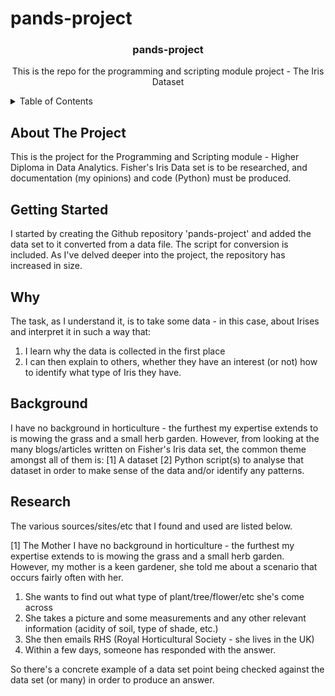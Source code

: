 # pands-project



<div align="center">
    <h3 align="center">pands-project</h3>
    <p align="center">This is the repo for the programming and scripting module project - The Iris Dataset</p>
</div>

<!-- TABLE OF CONTENTS -->
<details>
  <summary>Table of Contents</summary>
  <ol>
    <li>
      <a href="#about-the-project">About The Project</a>
      <ul>
        <li>
        <a href="#getting-started">Getting Started</a></li>
      </ul>
    </li>
    <li>
      <a href="#Why">Why</a>
      <ul>
        <li><a href="#Background">Background</a></li>
        <li><a href="#installation">Research</a></li>
      </ul>
    </li>
    <li><a href="#usage">Usage</a></li>
    <li><a href="#roadmap">Roadmap</a></li>
    <li><a href="#contributing">Contributing</a></li>
    <li><a href="#license">License</a></li>
    <li><a href="#contact">Contact</a></li>
    <li><a href="#acknowledgments">Acknowledgments</a></li>
  </ol>
</details>


## About The Project

This is the project for the Programming and Scripting module - Higher Diploma in Data Analytics.
Fisher's Iris Data set is to be researched, and documentation (my opinions) and code (Python) must be produced.


## Getting Started

I started by creating the Github repository 'pands-project' and added the data set to it converted from a data file.
The script for conversion is included. As I've delved deeper into the project, the repository has increased in size.

## Why

The task, as I understand it, is to take some data - in this case, about Irises
and interpret it in such a way that:
1) I learn why the data is collected in the first place
2) I can then explain to others, whether they have an interest (or not) how to 
identify what type of Iris they have.

## Background
I have no background in horticulture - the furthest my expertise extends to is mowing the grass and a small herb garden.
However, from looking at the many blogs/articles written on Fisher's Iris data set, the common theme amongst all of them is:
[1] A dataset
[2] Python script(s) to analyse that dataset in order to make sense of the data and/or identify any patterns.

## Research

The various sources/sites/etc that I found and used are listed below.

[1] The Mother
I have no background in horticulture - the furthest my expertise extends to is mowing the grass and a small herb garden.
However, my mother is a keen gardener, she told me about a scenario that occurs fairly often with her.
1) She wants to find out what type of plant/tree/flower/etc she's come across
2) She takes a picture and some measurements and any other relevant information (acidity of soil, type of shade, etc.)
3) She then emails RHS (Royal Horticultural Society - she lives in the UK)
4) Within a few days, someone has responded with the answer. 

So there's a concrete example of a data set point being checked against the data set (or many) in order to produce an answer.